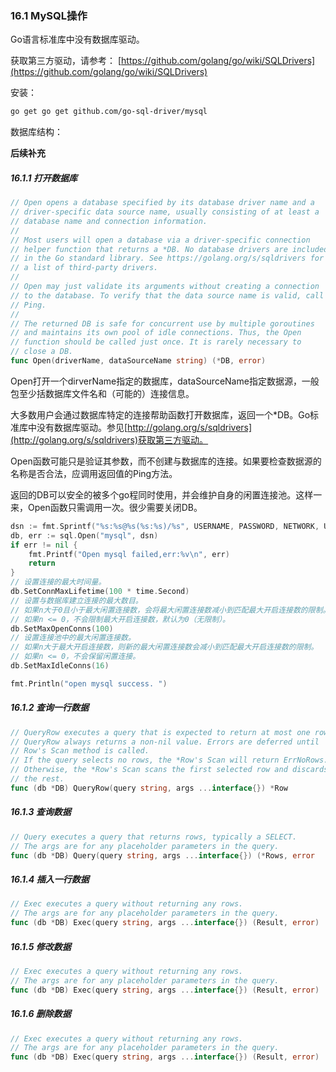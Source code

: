 ### 16.1 MySQL操作

Go语言标准库中没有数据库驱动。

获取第三方驱动，请参考： [https://github.com/golang/go/wiki/SQLDrivers](https://github.com/golang/go/wiki/SQLDrivers)

安装：

```bash
go get go get github.com/go-sql-driver/mysql
```

数据库结构：

**后续补充**

##### 16.1.1 打开数据库

```go
// Open opens a database specified by its database driver name and a
// driver-specific data source name, usually consisting of at least a
// database name and connection information.
//
// Most users will open a database via a driver-specific connection
// helper function that returns a *DB. No database drivers are included
// in the Go standard library. See https://golang.org/s/sqldrivers for
// a list of third-party drivers.
//
// Open may just validate its arguments without creating a connection
// to the database. To verify that the data source name is valid, call
// Ping.
//
// The returned DB is safe for concurrent use by multiple goroutines
// and maintains its own pool of idle connections. Thus, the Open
// function should be called just once. It is rarely necessary to
// close a DB.
func Open(driverName, dataSourceName string) (*DB, error)
```

Open打开一个dirverName指定的数据库，dataSourceName指定数据源，一般包至少括数据库文件名和（可能的）连接信息。

大多数用户会通过数据库特定的连接帮助函数打开数据库，返回一个\*DB。Go标准库中没有数据库驱动。参见[http://golang.org/s/sqldrivers](http://golang.org/s/sqldrivers)获取第三方驱动。

Open函数可能只是验证其参数，而不创建与数据库的连接。如果要检查数据源的名称是否合法，应调用返回值的Ping方法。

返回的DB可以安全的被多个go程同时使用，并会维护自身的闲置连接池。这样一来，Open函数只需调用一次。很少需要关闭DB。

```go
dsn := fmt.Sprintf("%s:%s@%s(%s:%s)/%s", USERNAME, PASSWORD, NETWORK, URL, PORT, DATABASE)
db, err := sql.Open("mysql", dsn)
if err != nil {
    fmt.Printf("Open mysql failed,err:%v\n", err)
    return
}
// 设置连接的最大时间量。
db.SetConnMaxLifetime(100 * time.Second)
// 设置与数据库建立连接的最大数目。
// 如果n大于0且小于最大闲置连接数，会将最大闲置连接数减小到匹配最大开启连接数的限制。
// 如果n <= 0，不会限制最大开启连接数，默认为0（无限制）。
db.SetMaxOpenConns(100)
// 设置连接池中的最大闲置连接数。
// 如果n大于最大开启连接数，则新的最大闲置连接数会减小到匹配最大开启连接数的限制。
// 如果n <= 0，不会保留闲置连接。
db.SetMaxIdleConns(16)

fmt.Println("open mysql success. ")
```

##### 16.1.2 查询一行数据

```go
// QueryRow executes a query that is expected to return at most one row.
// QueryRow always returns a non-nil value. Errors are deferred until
// Row's Scan method is called.
// If the query selects no rows, the *Row's Scan will return ErrNoRows.
// Otherwise, the *Row's Scan scans the first selected row and discards
// the rest.
func (db *DB) QueryRow(query string, args ...interface{}) *Row
```

##### 16.1.3 查询数据

```go
// Query executes a query that returns rows, typically a SELECT.
// The args are for any placeholder parameters in the query.
func (db *DB) Query(query string, args ...interface{}) (*Rows, error
```

##### 16.1.4 插入一行数据

```go
// Exec executes a query without returning any rows.
// The args are for any placeholder parameters in the query.
func (db *DB) Exec(query string, args ...interface{}) (Result, error)
```

##### 16.1.5 修改数据

```go
// Exec executes a query without returning any rows.
// The args are for any placeholder parameters in the query.
func (db *DB) Exec(query string, args ...interface{}) (Result, error)
```

##### 16.1.6 删除数据

```go
// Exec executes a query without returning any rows.
// The args are for any placeholder parameters in the query.
func (db *DB) Exec(query string, args ...interface{}) (Result, error)
```



